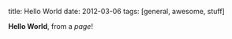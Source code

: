 title: Hello World
date: 2012-03-06
tags: [general, awesome, stuff]

**Hello World**, from a *page*!

